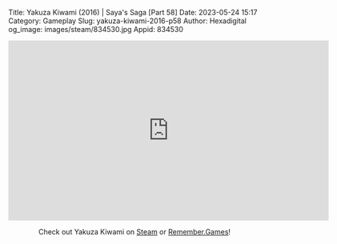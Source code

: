 Title: Yakuza Kiwami (2016) | Saya's Saga [Part 58]
Date: 2023-05-24 15:17
Category: Gameplay
Slug: yakuza-kiwami-2016-p58
Author: Hexadigital
og_image: images/steam/834530.jpg
Appid: 834530

<center><iframe src="https://www.youtube.com/embed/IooOm_5uxZ4?feature=oembed" allow="accelerometer; autoplay; encrypted-media; gyroscope; picture-in-picture" width="640" height="360" frameborder="0"></iframe>

Check out Yakuza Kiwami on [Steam](https://store.steampowered.com/app/834530/?curator_clanid=34633900) or [Remember.Games](https://remember.games/game/342/)!</center>
